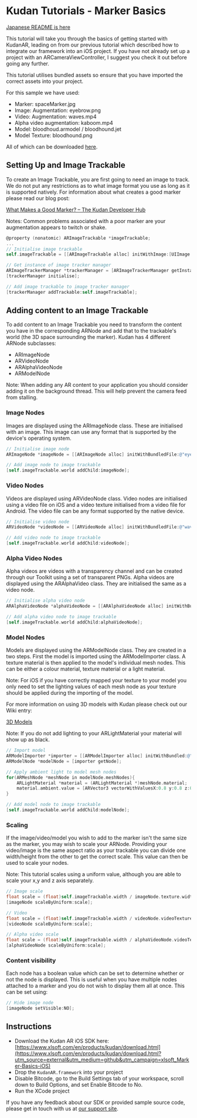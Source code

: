 # Kudan Tutorials - Marker Basics

[Japanese README is here](./README.md)

This tutorial will take you through the basics of getting started with KudanAR, leading on from our previous tutorial which described how to integrate our framework into an iOS project. If you have not already set up a project with an ARCameraViewController, I suggest you check it out before going any further.

This tutorial utilises bundled assets so ensure that you have imported the correct assets into your project.

For this sample we have used:

- Marker: spaceMarker.jpg
- Image: Augmentation: eyebrow.png
- Video: Augmentation: waves.mp4
- Alpha video augmentation: kaboom.mp4
- Model: bloodhoud.armodel / bloodhound.jet
- Model Texture: bloodhound.png

All of which can be downloaded [here](https://jp.xlsoft.com/demo2/kudan/tutorials/assets.zip).

## Setting Up and Image Trackable

To create an Image Trackable, you are first going to need an image to track. We do not put any restrictions as to what image format you use as long as it is supported natively. For information about what creates a good marker please read our blog post:

[What Makes a Good Marker? – The Kudan Developer Hub](https://www.xlsoft.com/doc/kudan/what-makes-a-good-marker/)

Notes: Common problems associated with a poor marker are your augmentation appears to twitch or shake.

```objectivec
@property (nonatomic) ARImageTrackable *imageTrackable;
...
// Initialise image trackable
self.imageTrackable = [[ARImageTrackable alloc] initWithImage:[UIImage imageNamed:@"spaceMarker.jpg"] name:@"space"];

// Get instance of image tracker manager
ARImageTrackerManager *trackerManager = [ARImageTrackerManager getInstance];
[trackerManager initialise];

// Add image trackable to image tracker manager
[trackerManager addTrackable:self.imageTrackable];
```

## Adding content to an Image Trackable

To add content to an Image Trackable you need to transform the content you have in the corresponding ARNode and add that to the trackable's world (the 3D space surrounding the marker). Kudan has 4 different ARNode subclasses:

* ARImageNode
* ARVideoNode
* ARAlphaVideoNode
* ARModelNode

Note: When adding any AR content to your application you should consider adding it on the background thread. This will help prevent the camera feed from stalling.

### Image Nodes

Images are displayed using the ARImageNode class. These are initialised with an image. This image can use any format that is supported by the device's operating system.

```objectivec
// Initialise image node
ARImageNode *imageNode = [[ARImageNode alloc] initWithBundledFile:@"eyebrow.png"];

// Add image node to image trackable
[self.imageTrackable.world addChild:imageNode];

```

### Video Nodes

Videos are displayed using ARVideoNode class. Video nodes are initialised using a video file on iOS and a video texture initialised from a video file for Android. The video file can be any format supported by the native device.

```objectivec
// Initialise video node
ARVideoNode *videoNode = [[ARVideoNode alloc] initWithBundledFile:@"waves.mp4"];

// Add video node to image trackable
[self.imageTrackable.world addChild:videoNode];
```

### Alpha Video Nodes

Alpha videos are videos with a transparency channel and can be created through our Toolkit using a set of transparent PNGs. Alpha videos are displayed using the ARAlphaVideo class. They are initialised the same as a video node.

```objectivec
// Initialise alpha video node
ARAlphaVideoNode *alphaVideoNode = [[ARAlphaVideoNode alloc] initWithBundledFile:@"kaboom.mp4"];

// Add alpha video node to image trackable
[self.imageTrackable.world addChild:alphaVideoNode];
```

### Model Nodes

Models are displayed using the ARModelNode class. They are created in a two steps. First the model is imported using the ARModelImporter class. A texture material is then applied to the model's individual mesh nodes. This can be either a colour material, texture material or a light material.

Note: For iOS if you have correctly mapped your texture to your model you only need to set the lighting values of each mesh node as your texture should be applied during the importing of the model.

For more information on using 3D models with Kudan please check out our Wiki entry:

[3D Models](https://www.xlsoft.com/doc/kudan/3d-models/)

Note: If you do not add lighting to your ARLightMaterial your material will show up as black.

```objectivec
// Import model
ARModelImporter *importer = [[ARModelImporter alloc] initWithBundled:@"ben.armodel"];
ARModelNode *modelNode = [importer getNode];

// Apply ambient light to model mesh nodes
for(ARMeshNode *meshNode in modelNode.meshNodes){
    ARLightMaterial *material = (ARLightMaterial *)meshNode.material;
    material.ambient.value = [ARVector3 vectorWithValuesX:0.8 y:0.8 z:0.8];;  
}

// Add model node to image trackable
[self.imageTrackable.world addChild:modelNode];
```

### Scaling

If the image/video/model you wish to add to the marker isn't the same size as the marker, you may wish to scale your ARNode. Providing your video/image is the same aspect ratio as your trackable you can divide one width/height from the other to get the correct scale. This value can then be used to scale your nodes.

Note: This tutorial scales using a uniform value, although you are able to scale your x,y and z axis separately.

```objectivec
// Image scale
float scale = (float)self.imageTrackable.width / imageNode.texture.width;
[imageNode scaleByUniform:scale];

// Video
float scale = (float)self.imageTrackable.width / videoNode.videoTexture.width ;
[videoNode scaleByUniform:scale];

// Alpha video scale
float scale = (float)self.imageTrackable.width / alphaVideoNode.videoTexture.width;
[alphaVideoNode scaleByUniform:scale];
```

### Content visibility

Each node has a boolean value which can be set to determine whether or not the node is displayed. This is useful when you have multiple nodes attached to a marker and you do not wish to display them all at once. This can be set using:

```objectivec
// Hide image node
[imageNode setVisible:NO];
```

## Instructions

- Download the Kudan AR iOS SDK here: [https://www.xlsoft.com/en/products/kudan/download.html](https://www.xlsoft.com/en/products/kudan/download.html?utm_source=external&utm_medium=github&utm_campaign=xlsoft_Marker-Basics-iOS)
- Drop the `KudanAR.framework` into your project
- Disable Bitcode, go to the Build Settings tab of your workspace, scroll down to Build Options, and set Enable Bitcode to No.
- Run the XCode project

If you have any feedback about our SDK or provided sample source code, please get in touch with us at [our support site](https://www.xlsoft.com/doc/kudan/getting-started/?utm_source=external&utm_medium=github&utm_campaign=xlsoft_Marker-Basics-iOS).
